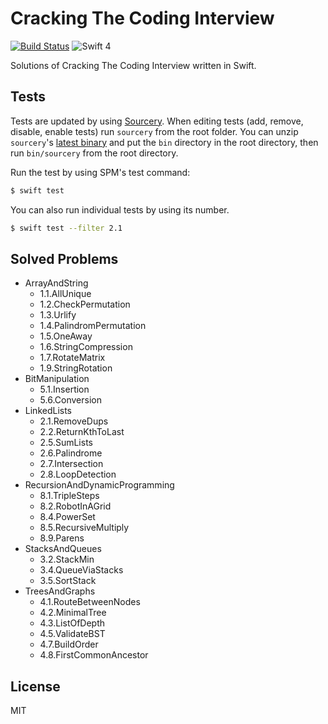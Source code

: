 # Cracking The Coding Interview

[![Build Status](https://travis-ci.org/ikhsan/ctci-swift.svg?branch=master)](https://travis-ci.org/ikhsan/ctci-swift)
![Swift 4](https://img.shields.io/badge/Swift-4.0-orange.svg)

Solutions of Cracking The Coding Interview written in Swift.

## Tests

Tests are updated by using [Sourcery](https://github.com/krzysztofzablocki/Sourcery). When editing tests (add, remove, disable, enable tests) run `sourcery` from the root folder. You can unzip `sourcery`'s [latest binary](https://github.com/krzysztofzablocki/Sourcery/releases) and put the `bin` directory in the root directory, then run `bin/sourcery` from the root directory.

Run the test by using SPM's test command:

```bash
$ swift test
```

You can also run individual tests by using its number.

```bash
$ swift test --filter 2.1
```

## Solved Problems

- ArrayAndString
  - 1.1.AllUnique
  - 1.2.CheckPermutation
  - 1.3.Urlify
  - 1.4.PalindromPermutation
  - 1.5.OneAway
  - 1.6.StringCompression
  - 1.7.RotateMatrix
  - 1.9.StringRotation
- BitManipulation
  - 5.1.Insertion
  - 5.6.Conversion
- LinkedLists
  - 2.1.RemoveDups
  - 2.2.ReturnKthToLast
  - 2.5.SumLists
  - 2.6.Palindrome
  - 2.7.Intersection
  - 2.8.LoopDetection
- RecursionAndDynamicProgramming
  - 8.1.TripleSteps
  - 8.2.RobotInAGrid
  - 8.4.PowerSet
  - 8.5.RecursiveMultiply
  - 8.9.Parens
- StacksAndQueues
  - 3.2.StackMin
  - 3.4.QueueViaStacks
  - 3.5.SortStack
- TreesAndGraphs
  - 4.1.RouteBetweenNodes
  - 4.2.MinimalTree
  - 4.3.ListOfDepth
  - 4.5.ValidateBST
  - 4.7.BuildOrder
  - 4.8.FirstCommonAncestor

## License

MIT
